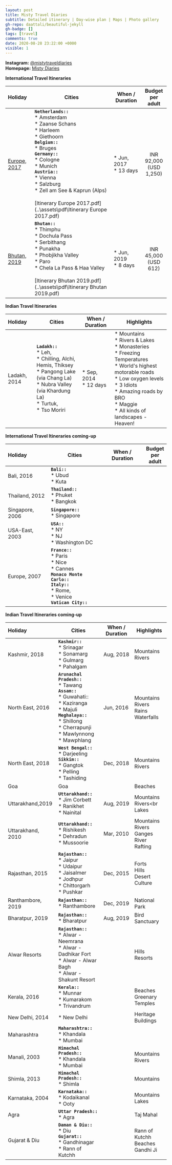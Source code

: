 ```yaml
---
layout: post
title: Misty Travel Diaries
subtitle: Detailed itinerary | Day-wise plan | Maps | Photo gallery
gh-repo: daattali/beautiful-jekyll
gh-badge: []
tags: [travel]
comments: true
date: 2020-08-28 23:22:00 +0000
visible: 1
---
```


**Instagram:** [@mistytraveldiaries](https://www.instagram.com/mistytraveldiaries/)                
**Homepage:** [Misty Diaries](https://tarunpreetkaur.com/)                



**International Travel Itineraries**

| Holiday | Cities | When / Duration | Budget<br />per<br />adult |
| :------ | ------- | ------- | :-----: |
| [Europe, 2017](https://tarunpreetkaur.com/Misty-Travel-Diaries-Europe2017.html) | **`Netherlands::`**<br />* Amsterdam<br />* Zaanse Schans<br />* Harleem<br />* Giethoorn<br />**`Belgium::`**<br />* Bruges<br />**`Germany::`**<br />* Cologne<br />* Munich<br />**`Austria::`**<br />* Vienna<br />* Salzburg<br />* Zell am See & Kaprun (Alps)<br /> <br />[Itinerary Europe 2017.pdf](..\assets\pdf\Itinerary Europe 2017.pdf) | * Jun, 2017<br />* 13 days | INR 92,000<br />(USD 1,250) |
| [Bhutan, 2019](https://tarunpreetkaur.com/Misty-Travel-Diaries-Bhutan2019.html) | **`Bhutan::`**<br />* Thimphu<br />* Dochula Pass<br />* Serbithang<br />* Punakha<br />* Phobjikha Valley<br />* Paro<br />* Chela La Pass & Haa Valley<br /><br />[Itinerary Bhutan 2019.pdf](..\assets\pdf\Itinerary Bhutan 2019.pdf) | * Jun, 2019<br />* 8 days | INR 45,000<br />(USD 612) |

**Indian Travel Itineraries**

| Holiday      | Cities                                                       | When / Duration            | Highlights                                                   |
| :----------- | ------------------------------------------------------------ | -------------------------- | ------------------------------------------------------------ |
| Ladakh, 2014 | **`Ladakh::`**<br />* Leh,<br />* Chilling, Alchi, Hemis, Thiksey<br />* Pangong Lake (via Chang La) <br />* Nubra Valley (via Khardung La)<br />* Turtuk, <br />* Tso Moriri | * Sep, 2014<br />* 12 days | * Mountains<br />* Rivers & Lakes<br />* Monasteries<br />* Freezing Temperatures<br />* World's highest motorable roads<br />* Low oxygen levels<br />* 3 Idiots<br />* Amazing roads by BRO<br />* Maggie<br />* All kinds of landscapes - Heaven! |

**International Travel Itineraries  coming-up**

| Holiday         | Cities                                                       | When / Duration | Budget<br />per<br />adult |
| :-------------- | ------------------------------------------------------------ | --------------- | :------------------------: |
| Bali, 2016      | **`Bali::`**<br />* Ubud<br />* Kuta<br />                   |                 |                            |
| Thailand, 2012  | **`Thailand::`**<br />* Phuket<br />* Bangkok<br />          |                 |                            |
| Singapore, 2006 | **`Singapore::`**<br />* Singapore<br />                     |                 |                            |
| USA-East, 2003  | **`USA::`**<br />* NY<br />* NJ<br />* Washington DC         |                 |                            |
| Europe, 2007    | **`France::`**<br />* Paris<br />* Nice<br />* Cannes<br />**`Monaco Monte Carlo::`**<br />**`Italy::`**<br />* Rome,<br />* Venice<br />**`Vatican City::`** |                 |                            |

**Indian Travel Itineraries coming-up**

| Holiday           | Cities                                                       | When / Duration | Highlights                                           |
| :---------------- | ------------------------------------------------------------ | --------------- | ---------------------------------------------------- |
| Kashmir, 2018     | **`Kashmir::`**<br />* Srinagar<br />* Sonamarg<br />* Gulmarg<br />* Pahalgam<br /> | Aug, 2018       | Mountains<br />Rivers                                |
| North East, 2016  | **`Arunachal Pradesh::`**<br />* Tawang<br />**`Assam::`**<br />* Guwahati::<br />* Kaziranga<br />* Majuli<br />**`Meghalaya::`**<br />* Shillong<br />* Cherrapunji<br />* Mawlynnong<br />* Mawphlang | Jun, 2016       | Mountains<br />Rivers<br />Rains<br />Waterfalls     |
| North East, 2018  | **`West Bengal::`**<br />* Darjeeling<br />**`Sikkim::`**<br />* Gangtok<br />* Pelling<br />* Tashiding | Dec, 2018       | Mountains<br />Rivers                                |
| Goa               | Goa                                                          |                 | Beaches                                              |
| Uttarakhand,2019  | **`Uttarakhand::`**<br />* Jim Corbett<br />* Ranikhet<br />* Nainital | Aug, 2019       | Mountains<br />Rivers<br<br />Lakes                  |
| Uttarakhand, 2010 | **`Uttarakhand::`**<br />* Rishikesh<br />* Dehradun<br />* Mussoorie | Mar, 2010       | Mountains<br />Rivers<br />Ganges<br />River Rafting |
| Rajasthan, 2015   | **`Rajasthan::`**<br />* Jaipur<br />* Udaipur<br />* Jaisalmer<br />* Jodhpur<br />* Chittorgarh<br />* Pushkar | Dec, 2015       | Forts<br />Hills<br />Desert<br />Culture            |
| Ranthambore, 2019 | **`Rajasthan::`**<br />* Ranthambore                         | Dec, 2019       | National Park                                        |
| Bharatpur, 2019   | **`Rajasthan::`**<br />* Bharatpur                           | Aug, 2019       | Bird Sanctuary                                       |
| Alwar Resorts     | **`Rajasthan::`**<br />* Alwar - Neemrana<br />* Alwar - Dadhikar Fort<br />* Alwar - Alwar Bagh<br />* Alwar - Shakunt Resort |                 | Hills<br />Resorts                                   |
| Kerala, 2016      | **`Kerala::`**<br />* Munnar<br />* Kumarakom<br />* Trivandrum |                 | Beaches<br />Greenary<br />Temples                   |
| New Delhi, 2014   | * New Delhi                                                  |                 | Heritage Buildings                                   |
| Maharashtra       | **`Maharashtra::`**<br />* Khandala <br />* Mumbai           |                 |                                                      |
| Manali, 2003      | **`Himachal Pradesh::`**<br />* Khandala <br />* Mumbai      |                 | Mountains<br />Rivers                                |
| Shimla, 2013      | **`Himachal Pradesh::`**<br />* Shimla                       |                 | Mountains                                            |
| Karnataka, 2004   | **`Karnataka::`**<br />* Kodaikanal<br />* Ooty              |                 | Mountains<br />Lakes                                 |
| Agra              | **`Uttar Pradesh::`**<br />* Agra                            |                 | Taj Mahal                                            |
| Gujarat & Diu     | **`Daman & Diu::`**<br />* Diu<br />**`Gujarat::`**<br />* Gandhinagar<br />* Rann of Kutchh |                 | Rann of Kutchh<br />Beaches<br />Gandhi Ji           |



